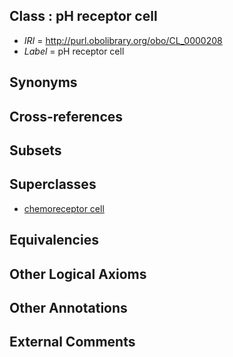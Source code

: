 
## Class : pH receptor cell

 * *IRI* = http://purl.obolibrary.org/obo/CL_0000208
 * *Label* = pH receptor cell

## Synonyms


## Cross-references


## Subsets


## Superclasses

 * [chemoreceptor cell](../../CL/06/CL_0000206.md)

## Equivalencies


## Other Logical Axioms


## Other Annotations


## External Comments

